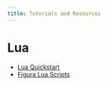 ```yaml
---
title: Tutorials and Resources
---
```


# Lua

- [Lua Quickstart](/lua-quickstart)
- [Figura Lua Scripts](/figura-scripts)